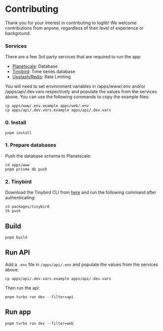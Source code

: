 # Contributing

Thank you for your interest in contributing to loglib! We welcome contributions from anyone, regardless of their level of experience or background.

### Services

There are a few 3rd party services that are required to run the app:

- [Planetscale](https://planetscale.com?ref=loglib): Database
- [Tinybird](https://www.tinybird.co?ref=loglib): Time series database
- [Upstash/Redis](https://upstash.com?ref=loglib): Rate Limiting

You will need to set environment variables in /apps/www/.env and/or /apps/api/.dev.vars respectively and populate the values from the services above. You can use the following commands to copy the example files:

```sh-session
cp apps/www/.env.example apps/web/.env
cp apps/api/.dev.vars.example apps/api/.dev.vars
```

### 0. Install

```sh-session
pnpm install
```

### 1. Prepare databases

Push the database schema to Planetscale:

```sh-session
cd apps/www
pnpm prisma db push
```

### 2. Tinybird

Download the Tinybird CLI from [here](https://www.tinybird.co/docs/cli.html) and run the following command after authenticating:

```sh-session
cd packages/tinybird
tb push
```

## Build

```sh-session
pnpm build
```

## Run API

Add a `.env` file in `/apps/api/.env` and populate the values from the services above.

```sh-session
cp apps/api/.dev.vars.example apps/api/.dev.vars
```

Then run the api:

```sh-session
pnpm turbo run dev --filter=api
```

## Run app

```sh-session
pnpm turbo run dev --filter=web
```
